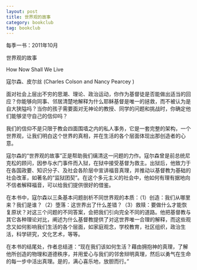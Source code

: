 ```yaml
---
layout: post
title: 世界观的故事 
category: bookclub
tag: bookclub
---
```


每季一书：2011年10月

世界观的故事 

How Now Shall We Live

寇尔森、皮尔丝 (Charles Colson and Nancy Pearcey ) 

面对社会上层出不穷的思潮、理论、政治运动，你作为基督徒是否能做出适当的回应？你能够向同事、邻居清楚地解释为什么耶稣基督是唯一的拯救，而不被认为是自大狭隘吗？当你的孩子需要面对无神论的教授、同学的问题和挑战时，你确定他们能够坚守自己的信仰吗？ 

我们的信仰不是只限于教会四面围墙之内的私人事务，它是一套完整的架构，一个世界观，让我们明白这个世界的真相，并在生活的各个层面体现出那创造者的心意。 

寇尔森的“世界观的故事”正是帮助我们缡清这一问题的力作。寇尔森曾是前总统尼克松的顾问，因参与水门事件而入狱，在狱中接受基督为救主。出狱后，他致力于在各国政要、知识分子、及社会各阶层中宣讲福音真理，并推动以基督教为基础的社会改革，如著名的“监狱团契”。在这个多元主义的社会中，他如何有理有据地向不信者解释福音，可以给我们提供很好的借鉴。 

在本书中，寇尔森以三条基本问题剖析不同世界观的本质：（1）创造：我们从哪里来？我们是谁？（2）堕落：这世界出了什么差错？（3）救赎：要做什么才能恢复原状？对这三个问题的不同答案，会把我们引向完全不同的道路。他把基督教与其它各种理论对比，阐述为什么基督教提供了对这世界唯一合理的解释，而这些观念又如何影响我们生活的各个层面，如家庭观念，学校教育，社区组织，政治生活，科学研究，文化艺术，等等。 

在本书的结尾处，作者总结道：“现在我们该如何生活？藉由拥抱神的真理，了解他所创造的物理和道德秩序，并用爱心与我们的邻舍辩明真理，然后以勇气在生命的每一步中活出真理。是的，满心喜乐地，放胆而行。” 



